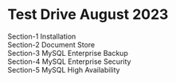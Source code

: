 # Test Drive August 2023
Section-1  Installation </br>
Section-2  Document Store </br>
Section-3  MySQL Enterprise Backup </br>
Section-4  MySQL Enterprise Security </br>
Section-5  MySQL High Availability </br>

